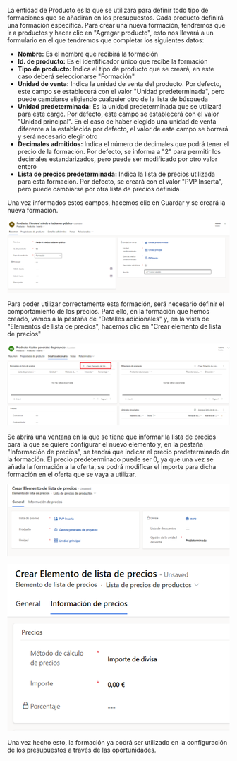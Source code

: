 La entidad de Producto es la que se utilizará para definir todo tipo de formaciones que se añadirán en los presupuestos.
Cada producto definirá una formación específica. Para crear una nueva formación, tendremos que ir a productos y hacer clic en "Agregar producto", esto nos llevará a un formulario en el que tendremos que completar los siguientes datos:

- **Nombre:** Es el nombre que recibirá la formación
- **Id. de producto:** Es el identificador único que recibe la formación
- **Tipo de producto:** Indica el tipo de producto que se creará, en este caso deberá seleccionarse "Formación"
- **Unidad de venta:** Indica la unidad de venta del producto. Por defecto, este campo se establecerá con el valor "Unidad predeterminada", pero puede cambiarse eligiendo cualquier otro de la lista de búsqueda
- **Unidad predeterminada:** Es la unidad predeterminada que se utilizará para este cargo. Por defecto, este campo se establecerá con el valor "Unidad principal". En el caso de haber elegido una unidad de venta diferente a la establecida por defecto, el valor de este campo se borrará y será necesario elegir otro
- **Decimales admitidos:** Indica el número de decimales que podrá tener el precio de la formación. Por defecto, se informa a "2" para permitir los decimales estandarizados, pero puede ser modificado por otro valor entero
- **Lista de precios predeterminada:** Indica la lista de precios utilizada para esta formación. Por defecto, se creará con el valor "PVP Inserta", pero puede cambiarse por otra lista de precios definida

Una vez informados estos campos, hacemos clic en Guardar y se creará la nueva formación.

![6.png](/.attachments/6-e80dc089-b7d4-4b64-8952-faa1f4a90b7c.png)

Para poder utilizar correctamente esta formación, será necesario definir el comportamiento de los precios.
Para ello, en la formación que hemos creado, vamos a la pestaña de "Detalles adicionales" y, en la vista de "Elementos de lista de precios", hacemos clic en "Crear elemento de lista de precios"

![5.png](/.attachments/5-354df901-1719-4f16-8c26-1d32c103bcab.png)

Se abrirá una ventana en la que se tiene que informar la lista de precios para la que se quiere configurar el nuevo elemento y, en la pestaña "Información de precios", se tendrá que indicar el precio predeterminado de la formación. El precio predeterminado puede ser 0, ya que una vez se añada la formación a la oferta, se podrá modificar el importe para dicha formación en el oferta que se vaya a utilizar.

![3.png](/.attachments/3-e2cf442c-4bff-44d2-8e2c-22dfd9cb58c5.png)

![4.png](/.attachments/4-46059ee6-e433-4bca-8e9b-25ed093f290a.png)

Una vez hecho esto, la formación ya podrá ser utilizado en la configuración de los presupuestos a través de las oportunidades.
